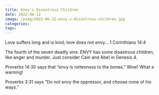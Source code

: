 ```yaml
---
title: Envy's Disastrous Children
date: 2022-06-12
image: /pimg/2022-06-12-envy-s-disastrous-children.jpg
categories:
tags:
---
```


<p data-block-key="bmgi7">Love suffers long and is kind; love does not envy…   1 Corinthians 14:4</p><p data-block-key="fovu8">The fourth of the seven deadly sins: ENVY has some disastrous children, like anger and murder. Just consider Cain and Abel in Genesis 4.</p><p data-block-key="49cvq">Proverbs 14:30 says that “envy is rottenness to the bones.” Wow! What a warning!</p><p data-block-key="94j1t">Proverbs 3:31 says “Do not envy the oppressor, and choose none of his ways.”</p>

